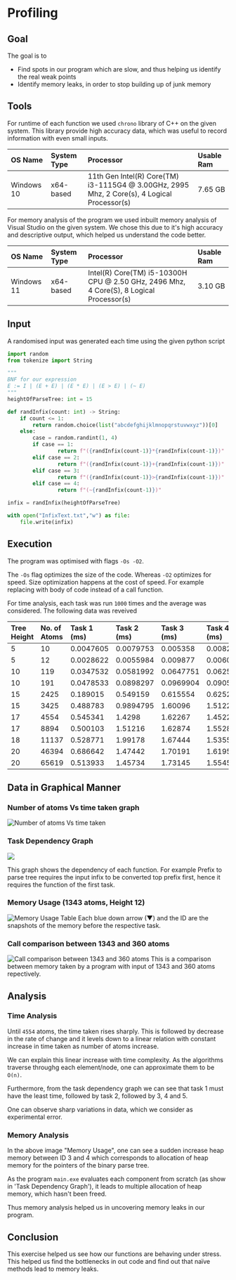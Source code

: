 # Profiling
## Goal
The goal is to
- Find spots in our program which are slow, and thus helping us identify the real weak points
- Identify memory leaks, in order to stop building up of junk memory
## Tools
For runtime of each function we used `chrono` library of C++ on the given system. This library provide high accuracy data, which was useful to record information with even small inputs.

|OS Name|System Type|Processor|Usable Ram|
|:----|:----|:----|:----|
|Windows 10|x64-based|11th Gen Intel(R) Core(TM) i3-1115G4 @ 3.00GHz, 2995 Mhz, 2 Core(s), 4 Logical Processor(s)|7.65 GB|

For memory analysis of the program we used inbuilt memory analysis of Visual Studio on the given system. We chose this due to it's high accuracy and descriptive output, which helped us understand the code better.

|OS Name|System Type|Processor|Usable Ram|
|:----|:----|:----|:----|
|Windows 11|x64-based|Intel(R) Core(TM) i5-10300H CPU @ 2.50 GHz, 2496 Mhz, 4 Core(S), 8 Logical Processor(s)|3.10 GB|

## Input
A randomised input was generated each time using the given python script

```python
import random
from tokenize import String

"""
BNF for our expression
E := I | (E + E) | (E * E) | (E > E) | (~ E)
"""
heightOfParseTree: int = 15

def randInfix(count: int) -> String:
    if count <= 1:
        return random.choice(list("abcdefghijklmnopqrstuvwxyz"))[0]
    else:
        case = random.randint(1, 4)
        if case == 1:
                return f"({randInfix(count-1)}*{randInfix(count-1)})"
        elif case == 2:
                return f"({randInfix(count-1)}+{randInfix(count-1)})"
        elif case == 3:
                return f"({randInfix(count-1)}>{randInfix(count-1)})"
        elif case == 4:
                return f"(~{randInfix(count-1)})"

infix = randInfix(heightOfParseTree)

with open("InfixText.txt","w") as file:
    file.write(infix)
```

## Execution
The program was optimised with flags `-Os -O2`.

The `-Os` flag optimizes the size of the code. Whereas `-O2` optimizes for speed. Size optimization happens at the cost of speed. For example replacing with body of code instead of a call function.

For time analysis, each task was run `1000` times and the average was considered.
The following data was reveived
  
|Tree Height|No. of Atoms|Task 1 (ms)|Task 2 (ms)|Task 3 (ms)|Task 4 (ms)|Task 5 (ms)|  
|:----|:----|:----|:----|:----|:----|:----|  
|5|10|0.0047605|0.0079753|0.005358|0.008284|0.0054994|  
|5|12|0.0028622|0.0055984|0.009877|0.0060635|0.0086048|  
|10|119|0.0347532|0.0581992|0.0647751|0.0625164|0.0591974|  
|10|191|0.0478533|0.0898297|0.0969904|0.090525|0.0993498|  
|15|2425|0.189015|0.549159|0.615554|0.625281|0.609831|  
|15|3425|0.488783|0.9894795|1.60096|1.51223|1.44321|  
|17|4554|0.545341|1.4298|1.62267|1.4522|1.54193|  
|17|8894|0.500103|1.51216|1.62874|1.55287|1.555075|  
|18|11137|0.528771|1.99178|1.67444|1.53555|1.6110075|  
|20|46394|0.686642|1.47442|1.70191|1.61959|1.66694|  
|20|65619|0.513933|1.45734|1.73145|1.55454|1.50251|  

## Data in Graphical Manner
### Number of atoms Vs time taken graph
![Number of atoms Vs time taken](task_vs_time.jpeg)
### Task Dependency Graph
[![](https://mermaid.ink/img/pako:eNp1kV1LwzAUhv9KONdtaLY0WXMh7AsUFETFC1svwnq2FtdmZClslv1303YVBc3VOed93jdfLWxMjqBgZ_WhIPdPWU38mqeMkrt6W56IM-TRoq_eB2mRTuh10mvaHpG8WESvXwkShjdkPrbLdEp_YJ2pT_7mlz2_GNtVyim5xXJXOGK2f22w-m1YpzH1QOMK8qr3Df7jWo8uCKBCW-ky9_duOzEDV2CFGShf5tp-ZJDVF881h1w7XOelMxaUsw0GoBtnns_1ZuwHZlVq_4QVqK3eH_30oGtQLZxAhbMZFUkUSy54nCSCBXAGxSMaC84ZT-Qsmsgp55cAPo3xCYwyKeVUCBnHzBs7h49768VrPPZHehj-rv_CyxdUX4ig?type=png)](https://mermaid.live/edit#pako:eNp1kV1LwzAUhv9KONdtaLY0WXMh7AsUFETFC1svwnq2FtdmZClslv1303YVBc3VOed93jdfLWxMjqBgZ_WhIPdPWU38mqeMkrt6W56IM-TRoq_eB2mRTuh10mvaHpG8WESvXwkShjdkPrbLdEp_YJ2pT_7mlz2_GNtVyim5xXJXOGK2f22w-m1YpzH1QOMK8qr3Df7jWo8uCKBCW-ky9_duOzEDV2CFGShf5tp-ZJDVF881h1w7XOelMxaUsw0GoBtnns_1ZuwHZlVq_4QVqK3eH_30oGtQLZxAhbMZFUkUSy54nCSCBXAGxSMaC84ZT-Qsmsgp55cAPo3xCYwyKeVUCBnHzBs7h49768VrPPZHehj-rv_CyxdUX4ig)

This graph shows the dependency of each function. For example Prefix to parse tree requires the input infix to be converted top prefix first, hence it requires the function of the first task.
### Memory Usage (1343 atoms, Height 12)
![Memory Usage Table](memory_profile_1343.jpeg)
Each blue down arrow (▼) and the ID are the snapshots of the memory before the respective task.
### Call comparison between 1343 and 360 atoms
![Call comparison between 1343 and 360 atoms](call_comparison.jpeg)
This is a comparison between memory taken by a program with input of 1343 and 360 atoms repectively.
## Analysis
### Time Analysis
Until `4554` atoms, the time taken rises sharply. This is followed by decrease in the rate of change and it levels down to a linear relation with constant increase in time taken as number of atoms increase.

We can explain this linear increase with time complexity. As the algorithms traverse throughg each element/node, one can approximate them to be `O(n)`.

Furthermore, from the task dependency graph we can see that task 1 must have the least time, followed by task 2, followed by 3, 4 and 5.

One can observe sharp variations in data, which we consider as experimental error.
### Memory Analysis
In the above image "Memory Usage", one can see a sudden increase heap memory between ID 3 and 4 which corresponds to allocation of heap memory for the pointers of the binary parse tree.

As the program `main.exe` evaluates each component from scratch (as show in 'Task Dependency Graph'), it leads to multiple allocation of heap memory, which hasn't been freed.

Thus memory analysis helped us in uncovering memory leaks in our program.
## Conclusion
This exercise helped us see how our functions are behaving under stress. This helped us find the bottlenecks in out code and find out that naïve methods lead to memory leaks.


